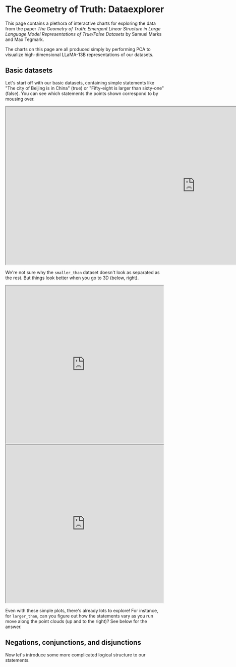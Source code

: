 # The Geometry of Truth: Dataexplorer

This page contains a plethora of interactive charts for exploring the data from the paper *The Geometry of Truth: Emergent Linear Structure in Large Language Model Representations of True/False Datasets* by Samuel Marks and Max Tegmark.

The charts on this page are all produced simply by performing PCA to visualize high-dimensional LLaMA-13B representations of our datasets.

## Basic datasets

Let's start off with our basic datasets, containing simple statements like "The city of Beijing is in China" (true) or "Fifty-eight is larger than sixty-one" (false). You can see which statements the points shown correspond to by mousing over.

<iframe src="https://saprmarks.github.io/geometry-of-truth/dataexplorer/plots/basic_datasets.html" width="1200" height="500"></iframe>

We're not sure why the `smaller_than` dataset doesn't look as separated as the rest. But things look better when you go to 3D (below, right).

<iframe src="https://saprmarks.github.io/geometry-of-truth/dataexplorer/plots/cities_3d.html" width="500", height="500"></iframe>
<iframe src="https://saprmarks.github.io/geometry-of-truth/dataexplorer/plots/smaller_than_3d.html" width="500", height="500"></iframe>

Even with these simple plots, there's already lots to explore! For instance, for `larger_than`, can you figure out how the statements vary as you run move along the point clouds (up and to the right)? See below for the answer.

## Negations, conjunctions, and disjunctions

Now let's introduce some more complicated logical structure to our statements.